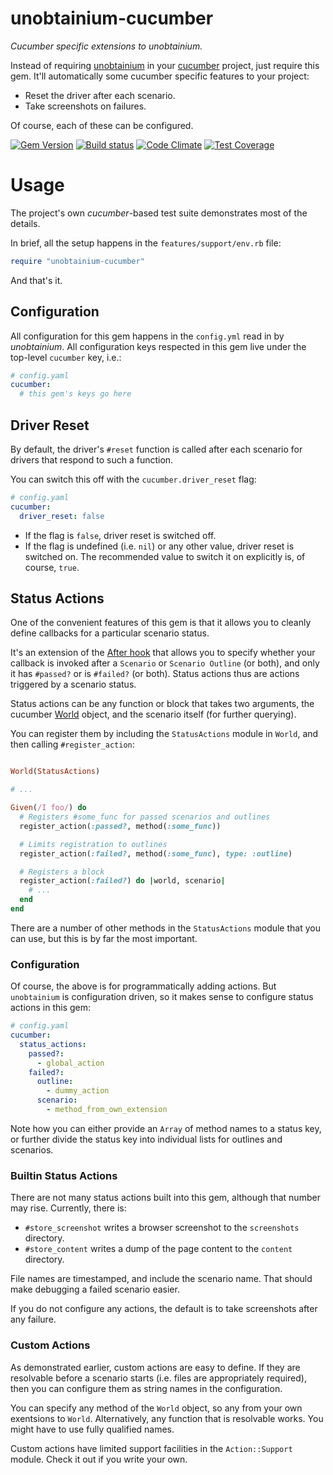 # unobtainium-cucumber
*Cucumber specific extensions to unobtainium.*

Instead of requiring [unobtainium](https://github.com/jfinkhaeuser/unobtainium)
in your [cucumber](https://cucumber.io/) project, just require this gem. It'll
automatically some cucumber specific features to your project:

- Reset the driver after each scenario.
- Take screenshots on failures.

Of course, each of these can be configured.

[![Gem Version](https://badge.fury.io/rb/unobtainium-cucumber.svg)](https://badge.fury.io/rb/unobtainium-cucumber)
[![Build status](https://travis-ci.org/jfinkhaeuser/unobtainium-cucumber.svg?branch=master)](https://travis-ci.org/jfinkhaeuser/unobtainium-cucumber)
[![Code Climate](https://codeclimate.com/github/jfinkhaeuser/unobtainium-cucumber/badges/gpa.svg)](https://codeclimate.com/github/jfinkhaeuser/unobtainium-cucumber)
[![Test Coverage](https://codeclimate.com/github/jfinkhaeuser/unobtainium-cucumber/badges/coverage.svg)](https://codeclimate.com/github/jfinkhaeuser/unobtainium-cucumber/coverage)

# Usage

The project's own *cucumber*-based test suite demonstrates most of the details.

In brief, all the setup happens in the `features/support/env.rb` file:

```ruby
require "unobtainium-cucumber"
```

And that's it.

## Configuration

All configuration for this gem happens in the `config.yml` read in by
*unobtainium*. All configuration keys respected in this gem live under the
top-level `cucumber` key, i.e.:

```yaml
# config.yaml
cucumber:
  # this gem's keys go here
```

## Driver Reset

By default, the driver's `#reset` function is called after each scenario for
drivers that respond to such a function.

You can switch this off with the `cucumber.driver_reset` flag:

```yaml
# config.yaml
cucumber:
  driver_reset: false
```

- If the flag is `false`, driver reset is switched off.
- If the flag is undefined (i.e. `nil`) or any other value, driver reset is
  switched on. The recommended value to switch it on explicitly is, of course,
  `true`.

## Status Actions

One of the convenient features of this gem is that it allows you to cleanly
define callbacks for a particular scenario status.

It's an extension of the [After hook](https://github.com/cucumber/cucumber/wiki/Hooks)
that allows you to specify whether your callback is invoked after a `Scenario`
or `Scenario Outline` (or both), and only it has `#passed?` or is `#failed?`
(or both). Status actions thus are actions triggered by a scenario status.

Status actions can be any function or block that takes two arguments, the
cucumber [World](https://github.com/cucumber/cucumber/wiki/A-Whole-New-World)
object, and the scenario itself (for further querying).

You can register them by including the `StatusActions` module in `World`, and
then calling `#register_action`:

```ruby

World(StatusActions)

# ...

Given(/I foo/) do
  # Registers #some_func for passed scenarios and outlines
  register_action(:passed?, method(:some_func))

  # Limits registration to outlines
  register_action(:failed?, method(:some_func), type: :outline)

  # Registers a block
  register_action(:failed?) do |world, scenario|
    # ...
  end
end
```

There are a number of other methods in the `StatusActions` module that you
can use, but this is by far the most important.

### Configuration

Of course, the above is for programmatically adding actions. But `unobtainium`
is configuration driven, so it makes sense to configure status actions in this
gem:

```yaml
# config.yaml
cucumber:
  status_actions:
    passed?:
      - global_action
    failed?:
      outline:
        - dummy_action
      scenario:
        - method_from_own_extension
```

Note how you can either provide an `Array` of method names to a status key,
or further divide the status key into individual lists for outlines and
scenarios.

### Builtin Status Actions

There are not many status actions built into this gem, although that number
may rise. Currently, there is:

- `#store_screenshot` writes a browser screenshot to the `screenshots`
  directory.
- `#store_content` writes a dump of the page content to the `content`
  directory.

File names are timestamped, and include the scenario name. That should
make debugging a failed scenario easier.

If you do not configure any actions, the default is to take screenshots after
any failure.

### Custom Actions

As demonstrated earlier, custom actions are easy to define. If they are
resolvable before a scenario starts (i.e. files are appropriately required),
then you can configure them as string names in the configuration.

You can specify any method of the `World` object, so any from your own
exentsions to `World`. Alternatively, any function that is resolvable works.
You might have to use fully qualified names.

Custom actions have limited support facilities in the `Action::Support` module.
Check it out if you write your own.
